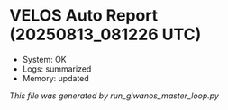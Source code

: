 # VELOS Auto Report (20250813_081226 UTC)

- System: OK
- Logs: summarized
- Memory: updated

_This file was generated by run_giwanos_master_loop.py_
